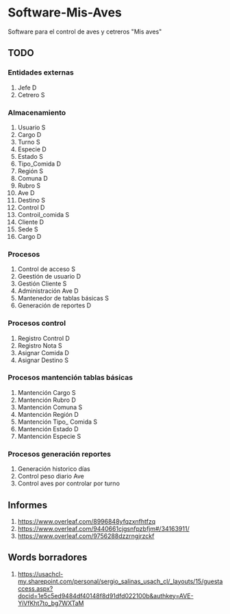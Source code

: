 # Software-Mis-Aves
Software para el control de aves y cetreros "Mis aves"

## TODO

### Entidades externas

1. Jefe D
2. Cetrero S

### Almacenamiento

1. Usuario S
2. Cargo D
3. Turno S
4. Especie D
5. Estado S
6. Tipo_Comida D
7. Región S
8. Comuna D
9. Rubro S
10. Ave D
11. Destino S
12. Control D
13. Controil_comida S
14. Cliente D
15. Sede S
16. Cargo D

### Procesos
1. Control de acceso S
2. Geestión de usuario D
3. Gestión Cliente S
4. Administración Ave D
5. Mantenedor de tablas básicas S
6. Generación de reportes D

### Procesos control

1. Registro Control D
2. Registro Nota S
3. Asignar Comida D
4. Asignar Destino S

### Procesos mantención tablas básicas

1. Mantención Cargo S
2. Mantención Rubro D
3. Mantención Comuna S
4. Mantención Región D
5. Mantención Tipo_ Comida S
6. Mantención Estado D
7. Mantención Especie S

### Procesos generación reportes

1. Generación historico días
2. Control peso diario Ave
3. Control aves por controlar por turno

## Informes
 1. https://www.overleaf.com/8996848yfqzxnfhtfzq
 2. https://www.overleaf.com/9440661cjgsnfpzbfjm#/34163911/
 3. https://www.overleaf.com/9756288dzzrngjrzckf


## Words borradores

1. https://usachcl-my.sharepoint.com/personal/sergio_salinas_usach_cl/_layouts/15/guestaccess.aspx?docid=1e5c5ed9484df40148f8d91dfd022100b&authkey=AVE-YiVfKht7to_bg7WXTaM
